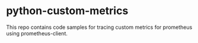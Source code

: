 # python-custom-metrics
This repo contains code samples for tracing custom metrics for prometheus using prometheus-client.
